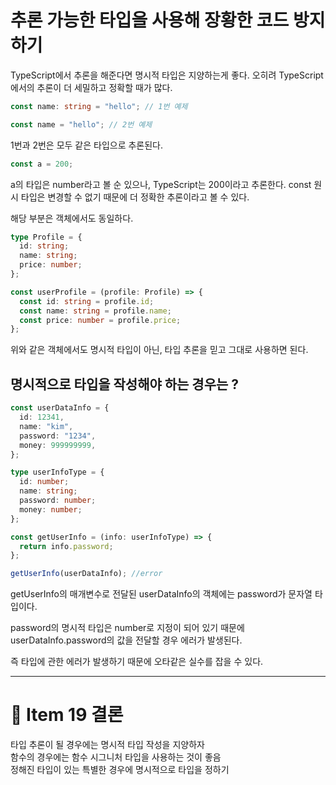 # 추론 가능한 타입을 사용해 장황한 코드 방지하기

TypeScript에서 추론을 해준다면 명시적 타입은 지양하는게 좋다.
오히려 TypeScript에서의 추론이 더 세밀하고 정확할 때가 많다.

```ts
const name: string = "hello"; // 1번 예제

const name = "hello"; // 2번 예제
```

1번과 2번은 모두 같은 타입으로 추론된다.

```ts
const a = 200;
```

a의 타입은 number라고 볼 순 있으나, TypeScript는 200이라고 추론한다.
const 원시 타입은 변경할 수 없기 때문에 더 정확한 추론이라고 볼 수 있다.

해당 부분은 객체에서도 동일하다.

```ts
type Profile = {
  id: string;
  name: string;
  price: number;
};

const userProfile = (profile: Profile) => {
  const id: string = profile.id;
  const name: string = profile.name;
  const price: number = profile.price;
};
```

위와 같은 객체에서도 명시적 타입이 아닌, 타입 추론을 믿고 그대로 사용하면 된다.

## 명시적으로 타입을 작성해야 하는 경우는 ?

```ts
const userDataInfo = {
  id: 12341,
  name: "kim",
  password: "1234",
  money: 999999999,
};

type userInfoType = {
  id: number;
  name: string;
  password: number;
  money: number;
};

const getUserInfo = (info: userInfoType) => {
  return info.password;
};

getUserInfo(userDataInfo); //error
```

getUserInfo의 매개변수로 전달된 userDataInfo의 객체에는 password가 문자열 타입이다.

password의 명시적 타입은 number로 지정이 되어 있기 때문에 userDataInfo.password의 값을 전달할 경우 에러가 발생된다.

즉 타입에 관한 에러가 발생하기 때문에 오타같은 실수를 잡을 수 있다.

---

# 🎊 Item 19 결론

타입 추론이 될 경우에는 명시적 타입 작성을 지양하자</br>
함수의 경우에는 함수 시그니처 타입을 사용하는 것이 좋음</br>
정해진 타입이 있는 특별한 경우에 명시적으로 타입을 정하기
